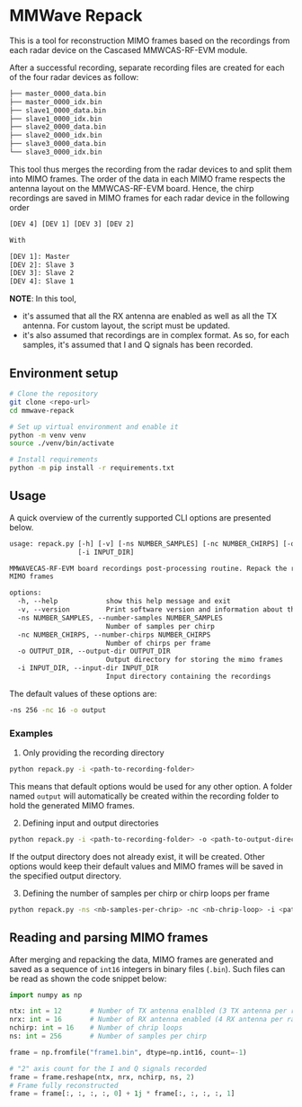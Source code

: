 # MMWave Repack

This is a tool for reconstruction MIMO frames based on the recordings from each
radar device on the Cascased MMWCAS-RF-EVM module.

After a successful recording, separate recording files are created for each of
the four radar devices as follow:

```txt
├── master_0000_data.bin
├── master_0000_idx.bin
├── slave1_0000_data.bin
├── slave1_0000_idx.bin
├── slave2_0000_data.bin
├── slave2_0000_idx.bin
├── slave3_0000_data.bin
└── slave3_0000_idx.bin
```

This tool thus merges the recording from the radar devices to and split them into
MIMO frames. The order of the data in each MIMO frame respects the antenna layout
on the MMWCAS-RF-EVM board. Hence, the chirp recordings are saved in MIMO frames
for each radar device in the following order

```txt
[DEV 4] [DEV 1] [DEV 3] [DEV 2]

With

[DEV 1]: Master
[DEV 2]: Slave 3
[DEV 3]: Slave 2
[DEV 4]: Slave 1
```

**NOTE**: In this tool,

- it's assumed that all the RX antenna are enabled as well
as all the TX antenna. For custom layout, the script must be updated.
- it's also assumed that recordings are in complex format. As so, for each samples,
it's assumed that I and Q signals has been recorded.

## Environment setup

```bash
# Clone the repository
git clone <repo-url>
cd mmwave-repack

# Set up virtual environment and enable it
python -m venv venv
source ./venv/bin/activate

# Install requirements
python -m pip install -r requirements.txt
```

## Usage

A quick overview of the currently supported CLI options are presented below.

```txt
usage: repack.py [-h] [-v] [-ns NUMBER_SAMPLES] [-nc NUMBER_CHIRPS] [-o OUTPUT_DIR]
                 [-i INPUT_DIR]

MMWAVECAS-RF-EVM board recordings post-processing routine. Repack the recordings into
MIMO frames

options:
  -h, --help            show this help message and exit
  -v, --version         Print software version and information about the dataset.
  -ns NUMBER_SAMPLES, --number-samples NUMBER_SAMPLES
                        Number of samples per chirp
  -nc NUMBER_CHIRPS, --number-chirps NUMBER_CHIRPS
                        Number of chirps per frame
  -o OUTPUT_DIR, --output-dir OUTPUT_DIR
                        Output directory for storing the mimo frames
  -i INPUT_DIR, --input-dir INPUT_DIR
                        Input directory containing the recordings

```

The default values of these options are:

```bash
-ns 256 -nc 16 -o output
```

### Examples

1. Only providing the recording directory

```bash
python repack.py -i <path-to-recording-folder>
```

This means that default options would be used for any other option.
A folder named `output` will automatically be created within the recording folder to hold
the generated MIMO frames. 

2. Defining input and output directories

```bash
python repack.py -i <path-to-recording-folder> -o <path-to-output-directory>
```

If the output directory does not already exist, it will be created. Other options would
keep their default values and MIMO frames will be saved in the specified output directory.

3. Defining the number of samples per chirp or chirp loops per frame

```bash
python repack.py -ns <nb-samples-per-chrip> -nc <nb-chrip-loop> -i <path-to-recording-folder>
```


## Reading and parsing MIMO frames

After merging and repacking the data, MIMO frames are generated and saved
as a sequence of `int16` integers in binary files (`.bin`). Such files can be read
as shown the code snippet below:

```python
import numpy as np

ntx: int = 12       # Number of TX antenna enalbled (3 TX antenna per radar device)
nrx: int = 16       # Number of RX antenna enabled (4 RX antenna per radar device)
nchirp: int = 16    # Number of chrip loops
ns: int = 256       # Number of samples per chirp

frame = np.fromfile("frame1.bin", dtype=np.int16, count=-1)

# "2" axis count for the I and Q signals recorded
frame = frame.reshape(ntx, nrx, nchirp, ns, 2)
# Frame fully reconstructed
frame = frame[:, :, :, :, 0] + 1j * frame[:, :, :, :, 1]

```

